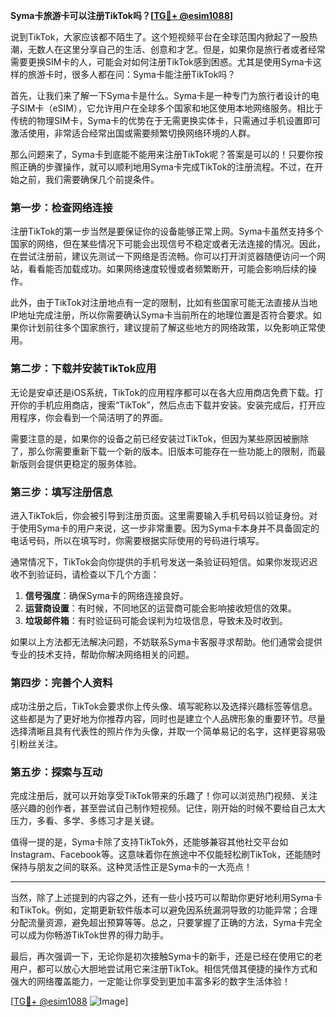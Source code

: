**Syma卡旅游卡可以注册TikTok吗？[[TG💪+ @esim1088](https://t.me/s/esim1088)]**

说到TikTok，大家应该都不陌生了。这个短视频平台在全球范围内掀起了一股热潮，无数人在这里分享自己的生活、创意和才艺。但是，如果你是旅行者或者经常需要更换SIM卡的人，可能会对如何注册TikTok感到困惑。尤其是使用Syma卡这样的旅游卡时，很多人都在问：Syma卡能注册TikTok吗？

首先，让我们来了解一下Syma卡是什么。Syma卡是一种专门为旅行者设计的电子SIM卡（eSIM），它允许用户在全球多个国家和地区使用本地网络服务。相比于传统的物理SIM卡，Syma卡的优势在于无需更换实体卡，只需通过手机设置即可激活使用，非常适合经常出国或需要频繁切换网络环境的人群。

那么问题来了，Syma卡到底能不能用来注册TikTok呢？答案是可以的！只要你按照正确的步骤操作，就可以顺利地用Syma卡完成TikTok的注册流程。不过，在开始之前，我们需要确保几个前提条件。

### **第一步：检查网络连接**
注册TikTok的第一步当然是要保证你的设备能够正常上网。Syma卡虽然支持多个国家的网络，但在某些情况下可能会出现信号不稳定或者无法连接的情况。因此，在尝试注册前，建议先测试一下网络是否流畅。你可以打开浏览器随便访问一个网站，看看能否加载成功。如果网络速度较慢或者频繁断开，可能会影响后续的操作。

此外，由于TikTok对注册地点有一定的限制，比如有些国家可能无法直接从当地IP地址完成注册，所以你需要确认Syma卡当前所在的地理位置是否符合要求。如果你计划前往多个国家旅行，建议提前了解这些地方的网络政策，以免影响正常使用。

### **第二步：下载并安装TikTok应用**
无论是安卓还是iOS系统，TikTok的应用程序都可以在各大应用商店免费下载。打开你的手机应用商店，搜索“TikTok”，然后点击下载并安装。安装完成后，打开应用程序，你会看到一个简洁明了的界面。

需要注意的是，如果你的设备之前已经安装过TikTok，但因为某些原因被删除了，那么你需要重新下载一个新的版本。旧版本可能存在一些功能上的限制，而最新版则会提供更稳定的服务体验。

### **第三步：填写注册信息**
进入TikTok后，你会被引导到注册页面。这里需要输入手机号码以验证身份。对于使用Syma卡的用户来说，这一步非常重要。因为Syma卡本身并不具备固定的电话号码，所以在填写时，你需要根据实际使用的号码进行填写。

通常情况下，TikTok会向你提供的手机号发送一条验证码短信。如果你发现迟迟收不到验证码，请检查以下几个方面：

1. **信号强度**：确保Syma卡的网络连接良好。
2. **运营商设置**：有时候，不同地区的运营商可能会影响接收短信的效果。
3. **垃圾邮件箱**：有时验证码可能会误判为垃圾信息，导致未及时收到。

如果以上方法都无法解决问题，不妨联系Syma卡客服寻求帮助。他们通常会提供专业的技术支持，帮助你解决网络相关的问题。

### **第四步：完善个人资料**
成功注册之后，TikTok会要求你上传头像、填写昵称以及选择兴趣标签等信息。这些都是为了更好地为你推荐内容，同时也是建立个人品牌形象的重要环节。尽量选择清晰且具有代表性的照片作为头像，并取一个简单易记的名字，这样更容易吸引粉丝关注。

### **第五步：探索与互动**
完成注册后，就可以开始享受TikTok带来的乐趣了！你可以浏览热门视频、关注感兴趣的创作者，甚至尝试自己制作短视频。记住，刚开始的时候不要给自己太大压力，多看、多学、多练习才是关键。

值得一提的是，Syma卡除了支持TikTok外，还能够兼容其他社交平台如Instagram、Facebook等。这意味着你在旅途中不仅能轻松刷TikTok，还能随时保持与朋友之间的联系。这种灵活性正是Syma卡的一大亮点！

---

当然，除了上述提到的内容之外，还有一些小技巧可以帮助你更好地利用Syma卡和TikTok。例如，定期更新软件版本可以避免因系统漏洞导致的功能异常；合理分配流量资源，避免超出预算等等。总之，只要掌握了正确的方法，Syma卡完全可以成为你畅游TikTok世界的得力助手。

最后，再次强调一下，无论你是初次接触Syma卡的新手，还是已经在使用它的老用户，都可以放心大胆地尝试用它来注册TikTok。相信凭借其便捷的操作方式和强大的网络覆盖能力，一定能让你享受到更加丰富多彩的数字生活体验！

[[TG💪+ @esim1088](https://t.me/s/esim1088) ![Image](https://i.postimg.cc/4NQfJmqS/Snipaste-2025-05-13-00-14-12.png)]
